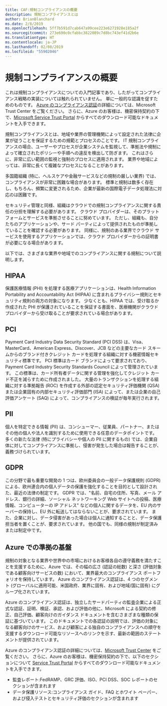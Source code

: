 ```yaml
---
title: CAF:規制コンプライアンスの概要
description: 規制コンプライアンスとは
author: BrianBlanchard
ms.date: 2/8/2019
ms.openlocfilehash: 5ff7b591d7cab647a99cee223e6271928e185a2f
ms.sourcegitcommit: 273e690c0cfabbc3822089c7d8bc743ef41d2b6e
ms.translationtype: HT
ms.contentlocale: ja-JP
ms.lasthandoff: 02/08/2019
ms.locfileid: "55902046"
---
```

# <a name="introduction-to-regulatory-compliance"></a>規制コンプライアンスの概要

これは規制コンプライアンスについての入門記事であり、したがってコンプライアンス戦略の実装については触れられていません。 単に一般的な認識を促すためのものです。 [Azure のコンプライアンス認証](https://aka.ms/allcompliance)の詳細については、Microsoft Trust Center をご覧ください。 さらに、Azure のお客様は、機密保持契約の下で、[Microsoft Service Trust Portal](https://servicetrust.microsoft.com/) からすべてのダウンロード可能なドキュメントを入手できます。

規制コンプライアンスとは、地域や業界の管理機関によって設定された法律に企業が従うことを保証するための規範とプロセスのことです。 IT 規制コンプライアンスの場合、ユーザーやプロセスが企業システムを監視して、準拠法や規制によって確立されたポリシーや手順への違反を検出して防ぎます。 これはさらに、非常に広い範囲の監視と強制のプロセスに適用されます。 業界や地域によっては、非常に長くて複雑なプロセスになることがあります。

多国籍組織 (特に、ヘルスケアや金融サービスなどの規制の厳しい業界) では、コンプライアンスが非常に困難な場合があります。 標準と規制は数多く存在し、もちろん、頻繁に変更されるため、企業が最新の国際電子データ処理法に対応のは困難です。

セキュリティ管理と同様、組織はクラウドでの規制コンプライアンスに関する責任の分担を理解する必要があります。 クラウド プロバイダーは、そのプラットフォームとサービスを準拠させることに努めています。 ただし、組織も、自分たちのアプリケーションや、サード パーティによって提供されたものが準拠していることを確認する必要があります。 同様に、規制のある業界でクラウド サービスを使用するアプリケーションでは、クラウド プロバイダーからの証明書が必要になる場合があります。

以下では、さまざまな業界や地域でのコンプライアンスに関する規制について説明します。

## <a name="hipaa"></a>HIPAA

保護医療情報 (PHI) を処理する医療アプリケーションは、Health Information Portability and Accountability Act (HIPAA) に含まれるプライバシー規則とセキュリティ規則の両方の対象になります。 少なくとも、HIPAA では、受け取るか作成された PHI が保護されていることを保証する書面を、医療機関がクラウド プロバイダーから受け取ることが要求されている場合があります。

## <a name="pci"></a>PCI

Payment Card Industry Data Security Standard (PCI DSS) は、Visa、MasterCard、American Express、Discover、JCB などの主要なカード スキームからのブランド付きクレジット カードを処理する組織に対する機密情報セキュリティ標準です。 PCI 標準はカード ブランドによって要求されており、Payment Card Industry Security Standards Council によって管理されています。 この標準は、カード所有者データに関する管理を強化してクレジット カード不正を減らすために作成されました。 大量のトランザクションを処理する組織に対する準拠報告 (ROC) を作成する外部の認定セキュリティ評価機関 (QSA) または企業固有の内部セキュリティ評価部門 (ISA) によって、または企業の自己評価アンケート (SAQ) によって、コンプライアンスの検証が毎年実行されます。

## <a name="pii"></a>PII

個人を特定できる情報 (PII) は、コンシューマー、従業員、パートナー、またはその他の個人や法人を識別するために使用できる任意のデータポイントです。 多くの新たな法律 (特にプライバシーや個人の PII に関するもの) では、企業自体に対してコンプライアンスに準拠し、侵害が発生した場合は報告することが、義務づけられています。

## <a name="gdpr"></a>GDPR

この分野で最も重要な開発の 1 つは、欧州委員会の一般データ保護規則 (GDPR) による、欧州連合内の個人データの保護を強化することを目的として設計された、最近の法律の制定です。 GDPR では、"名前、自宅の住所、写真、メール アドレス、銀行の詳細、ソーシャル ネットワーキング Web サイトへの投稿、医療情報、コンピューターの IP アドレス" などの個人に関するデータを、EU 内のサーバーの保持し、EU 外に転送してはならないことが、要求されています。 また、企業に対し、データ侵害があった場合は個人に通知することと、データ保護担当者を置くことが、要求されています。 他の国でも、同様の規制が制定済みまたは制定中です。

## <a name="compliant-foundation-in-azure"></a>Azure での準拠の基盤

規制の対象となる業界や世界中の市場におけるお客様各自の遵守義務を満たすことを支援するために、Azure では、その幅の広さ (認証の総数) と深さ (評価対象である顧客向けサービスの数) において、業界最大のコンプライアンス ポートフォリオを保持しています。 Azure のコンプライアンス認証は、4 つのセグメント (グローバルに適用可能、米国政府、業界に固有、および地域/国に固有) にグループ化されています。

Azure のコンプライアンス認証は、独立したサードパーティの監査企業による正式な認証、証明、検証、承認、および評価の他に、Microsoft による契約の修正、自己評価、顧客向けのガイダンス ドキュメントを含むさまざまな種類の保証に基づいています。 このドキュメントでの各認証の説明では、評価の対象になる顧客向けのサービス、および顧客による独自のコンプライアンスへの順守を支援するダウンロード可能なリソースへのリンクを示す、最新の範囲のステートメントが提供されています。

Azure のコンプライアンス認証の詳細については、[Microsoft Trust Center](/trustcenter/compliance/complianceofferings) をご覧ください。 さらに、Azure のお客様は、機密保持契約の下で、以下のセクションについて [Service Trust Portal](https://servicetrust.microsoft.com) からすべてのダウンロード可能なドキュメントを入手できます。

* 監査レポート:FedRAMP、GRC 評価、ISO、PCI DSS、SOC レポートのセクションが含まれます
* データ保護リソース:コンプライアンス ガイド、FAQ とホワイト ペーパー、および侵入テストとセキュリティ評価のセクションが含まれます
